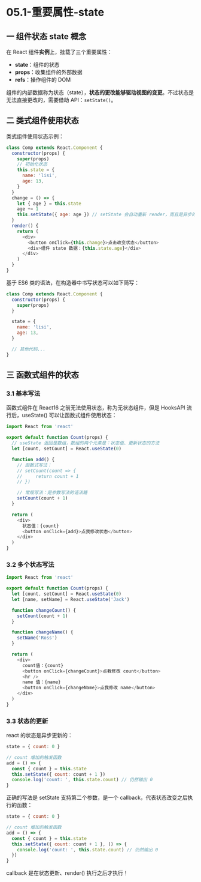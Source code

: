 # 05.1-重要属性-state

## 一 组件状态 state 概念

在 React 组件**实例**上，挂载了三个重要属性：

- **state**：组件的状态
- **props**：收集组件的外部数据
- **refs**：操作组件的 DOM

组件的内部数据称为状态（state），**状态的更改能够驱动视图的变更**。不过状态是无法直接更改的，需要借助 API：`setState()`。

## 二 类式组件使用状态

类式组件使用状态示例：

```js
class Comp extends React.Component {
  constructor(props) {
    super(props)
    // 初始化状态
    this.state = {
      name: 'lisi',
      age: 13,
    }
  }
  change = () => {
    let { age } = this.state
    age += 1
    this.setState({ age: age }) // setState 会自动重新 render，而且是异步的！
  }
  render() {
    return (
      <div>
        <button onClick={this.change}>点击改变状态</button>
        <div>组件 state 数据：{this.state.age}</div>
      </div>
    )
  }
}
```

基于 ES6 类的语法，在构造器中书写状态可以如下简写：

```js
class Comp extends React.Component {
  constructor(props) {
    super(props)
  }

  state = {
    name: 'lisi',
    age: 13,
  }

  // 其他代码...
}
```

## 三 函数式组件的状态

### 3.1 基本写法

函数式组件在 React16 之前无法使用状态，称为无状态组件，但是 HooksAPI 流行后，useState() 可以让函数式组件使用状态：

```js
import React from 'react'

export default function Count(props) {
  // useState 返回是数组，数组的两个元素是：状态值、更新状态的方法
  let [count, setCount] = React.useState(0)

  function add() {
    // 函数式写法：
    // setCount(count => {
    //     return count + 1
    // })

    // 常规写法：是参数写法的语法糖
    setCount(count + 1)
  }

  return (
    <div>
      状态值：{count}
      <button onClick={add}>点我修改状态</button>
    </div>
  )
}
```

### 3.2 多个状态写法

```js
import React from 'react'

export default function Count(props) {
  let [count, setCount] = React.useState(0)
  let [name, setName] = React.useState('Jack')

  function changeCount() {
    setCount(count + 1)
  }

  function changeName() {
    setName('Ross')
  }

  return (
    <div>
      count值：{count}
      <button onClick={changeCount}>点我修改 count</button>
      <hr />
      name 值：{name}
      <button onClick={changeName}>点我修改 name</button>
    </div>
  )
}
```

### 3.3 状态的更新

react 的状态是异步更新的：

```js
state = { count: 0 }

// count 增加的触发函数
add = () => {
  const { count } = this.state
  this.setState({ count: count + 1 })
  console.log('count: ', this.state.count) // 仍然输出 0
}
```

正确的写法是 setState 支持第二个参数，是一个 callback，代表状态改变之后执行的函数：

```js
state = { count: 0 }

// count 增加的触发函数
add = () => {
  const { count } = this.state
  this.setState({ count: count + 1 }, () => {
    console.log('count: ', this.state.count) // 仍然输出 0
  })
}
```

callback 是在状态更新、render() 执行之后才执行！
